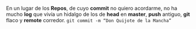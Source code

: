 
En un lugar de los **Repos**,
de cuyo **commit** no quiero acordarme,
no ha mucho **log** que vivía
un hidalgo de los de **head** en **master**, 
**push** antiguo,
**git** flaco y **remote** corredor.
`git commit -m “Don Quijote de la Mancha”`

